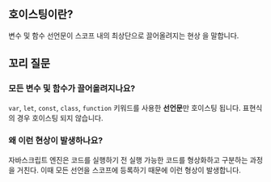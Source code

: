 ## 호이스팅이란?

변수 및 함수 선언문이 스코프 내의 최상단으로 끌어올려지는 현상 을 말합니다.

## 꼬리 질문

### 모든 변수 및 함수가 끌어올려지나요?

`var`, `let`, `const`, `class`, `function` 키워드를 사용한 **선언문**만 호이스팅 됩니다. 표현식의 경우 호이스팅 되지 않습니다.

### 왜 이런 현상이 발생하나요?

자바스크립트 엔진은 코드를 실행하기 전 실행 가능한 코드를 형상화하고 구분하는 과정을 거친다. 이때 모든 선언을 스코프에 등록하기 때문에 이런 형상이 발생합니다.
